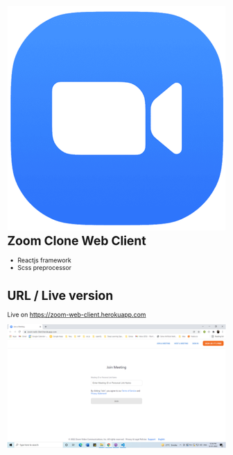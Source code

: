 # ![](https://github.com/saheelsapovadia/zoom-clone-web-client/blob/master/public/favicon.ico) Zoom Clone Web Client

- Reactjs framework
- Scss preprocessor

# URL / Live version

Live on https://zoom-web-client.herokuapp.com

![Join a meeting interface](https://github.com/saheelsapovadia/zoom-clone-web-client/blob/master/Screenshots/joinmeeting.png)
